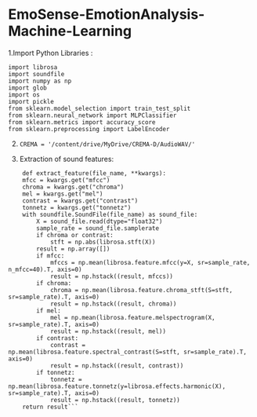# EmoSense-EmotionAnalysis-Machine-Learning

1.Import Python Libraries :

    import librosa
    import soundfile 
    import numpy as np
    import glob
    import os
    import pickle  
    from sklearn.model_selection import train_test_split  
    from sklearn.neural_network import MLPClassifier  
    from sklearn.metrics import accuracy_score
    from sklearn.preprocessing import LabelEncoder


2. ``` CREMA = '/content/drive/MyDrive/CREMA-D/AudioWAV/' ```

3. Extraction of sound features:
  
```
    def extract_feature(file_name, **kwargs):
    mfcc = kwargs.get("mfcc")
    chroma = kwargs.get("chroma")
    mel = kwargs.get("mel")
    contrast = kwargs.get("contrast")
    tonnetz = kwargs.get("tonnetz")
    with soundfile.SoundFile(file_name) as sound_file:
        X = sound_file.read(dtype="float32")
        sample_rate = sound_file.samplerate
        if chroma or contrast:
            stft = np.abs(librosa.stft(X))
        result = np.array([])
        if mfcc:
            mfccs = np.mean(librosa.feature.mfcc(y=X, sr=sample_rate, n_mfcc=40).T, axis=0)
            result = np.hstack((result, mfccs))
        if chroma:
            chroma = np.mean(librosa.feature.chroma_stft(S=stft, sr=sample_rate).T, axis=0)
            result = np.hstack((result, chroma))
        if mel:
            mel = np.mean(librosa.feature.melspectrogram(X, sr=sample_rate).T, axis=0)
            result = np.hstack((result, mel))
        if contrast:
            contrast = np.mean(librosa.feature.spectral_contrast(S=stft, sr=sample_rate).T, axis=0)
            result = np.hstack((result, contrast))
        if tonnetz:
            tonnetz = np.mean(librosa.feature.tonnetz(y=librosa.effects.harmonic(X), sr=sample_rate).T, axis=0)
            result = np.hstack((result, tonnetz))
    return result```

